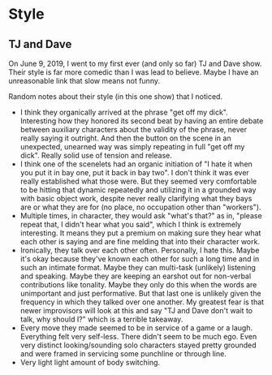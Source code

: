 # Style

## TJ and Dave

On June 9, 2019, I went to my first ever (and only so far) TJ and Dave
show. Their style is far more comedic than I was lead to believe. Maybe
I have an unreasonable link that slow means not funny.

Random notes about their style (in this one show) that I noticed.

- I think they organically arrived at the phrase "get off my dick".
Interesting how they honored its second beat by having an entire
debate between auxiliary characters about the validity of the phrase,
never really saying it outright. And then the button on the scene in an
unexpected, unearned way was simply repeating in full "get off my dick".
Really solid use of tension and release.
- I think one of the scenelets had an organic initiation of "I hate it
when you put it in bay one, put it back in bay two". I don't think it
was ever really established what those were. But they seemed very
comfortable to be hitting that dynamic repeatedly and utilizing it in
a grounded way with basic object work, despite never really clarifying
what they bays are or what they are for (no place, no occupation other
than "workers").
- Multiple times, in character, they would ask "what's that?" as in,
"please repeat that, I didn't hear what you said", which I think is
extremely interesting. It means they put a premium on making sure they
hear what each other is saying and are fine melding that into their
character work.
- Ironically, they talk over each other often. Personally, I hate this.
Maybe it's okay because they've known each other for such a long time
and in such an intimate format. Maybe they can multi-task (unlikely)
listening and speaking. Maybe they are keeping an earshot out for
non-verbal contributions like tonality. Maybe they only do this when
the words are unimportant and just performative. But that last one is
unlikely given the frequency in which they talked over one another. My
greatest fear is that newer improvisors will look at this and say "TJ
and Dave don't wait to talk, why should I?" which is a terrible
takeaway.
- Every move they made seemed to be in service of a game or a laugh.
Everything felt very self-less. There didn't seem to be much ego. Even
very distinct looking/sounding solo characters stayed pretty grounded
and were framed in servicing some punchline or through line.
- Very light light amount of body switching.
